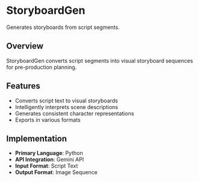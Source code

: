 # StoryboardGen

Generates storyboards from script segments.

## Overview

StoryboardGen converts script segments into visual storyboard sequences for pre-production planning.

## Features

- Converts script text to visual storyboards
- Intelligently interprets scene descriptions
- Generates consistent character representations
- Exports in various formats

## Implementation

- **Primary Language**: Python
- **API Integration**: Gemini API
- **Input Format**: Script Text
- **Output Format**: Image Sequence

